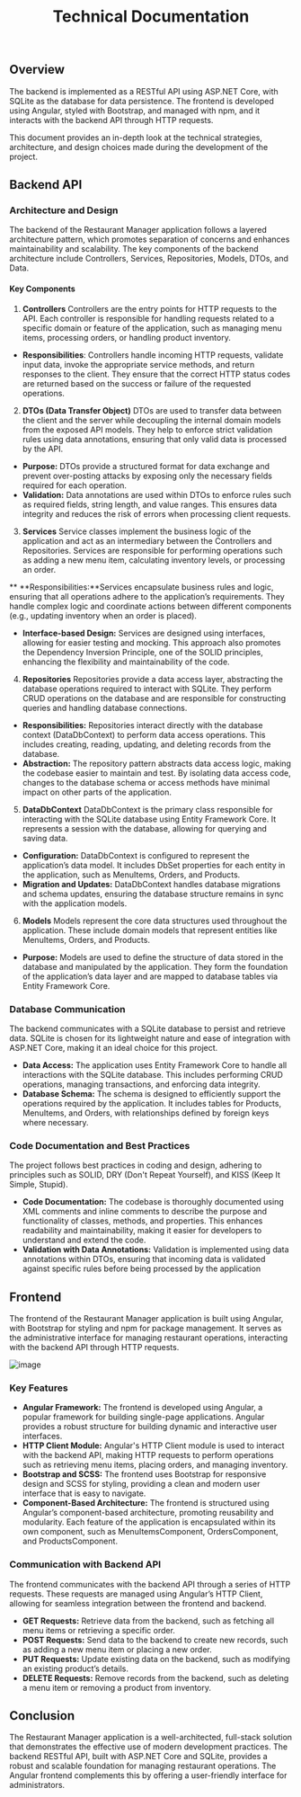 <div align="center">
  <h1 align="center">Technical Documentation</h1>
</div>
<br />

## Overview
The backend is implemented as a RESTful API using ASP.NET Core, with SQLite as the database for data persistence. The frontend is developed using Angular, styled with Bootstrap, and managed with npm, and it interacts with the backend API through HTTP requests.

This document provides an in-depth look at the technical strategies, architecture, and design choices made during the development of the project.

## Backend API
### Architecture and Design
The backend of the Restaurant Manager application follows a layered architecture pattern, which promotes separation of concerns and enhances maintainability and scalability. The key components of the backend architecture include Controllers, Services, Repositories, Models, DTOs, and Data.

#### Key Components
1. **Controllers**
Controllers are the entry points for HTTP requests to the API. Each controller is responsible for handling requests related to a specific domain or feature of the application, such as managing menu items, processing orders, or handling product inventory.
* **Responsibilities**: Controllers handle incoming HTTP requests, validate input data, invoke the appropriate service methods, and return responses to the client. They ensure that the correct HTTP status codes are returned based on the success or failure of the requested operations.

2. **DTOs (Data Transfer Object)**
DTOs are used to transfer data between the client and the server while decoupling the internal domain models from the exposed API models. They help to enforce strict validation rules using data annotations, ensuring that only valid data is processed by the API.

* **Purpose:** DTOs provide a structured format for data exchange and prevent over-posting attacks by exposing only the necessary fields required for each operation.
* **Validation:** Data annotations are used within DTOs to enforce rules such as required fields, string length, and value ranges. This ensures data integrity and reduces the risk of errors when processing client requests.

3. **Services**
Service classes implement the business logic of the application and act as an intermediary between the Controllers and Repositories. Services are responsible for performing operations such as adding a new menu item, calculating inventory levels, or processing an order.

** **Responsibilities:**Services encapsulate business rules and logic, ensuring that all operations adhere to the application’s requirements. They handle complex logic and coordinate actions between different components (e.g., updating inventory when an order is placed).
 * **Interface-based Design:** Services are designed using interfaces, allowing for easier testing and mocking. This approach also promotes the Dependency Inversion Principle, one of the SOLID principles, enhancing the flexibility and maintainability of the code.

4. **Repositories**
Repositories provide a data access layer, abstracting the database operations required to interact with SQLite. They perform CRUD operations on the database and are responsible for constructing queries and handling database connections.

* **Responsibilities:** Repositories interact directly with the database context (DataDbContext) to perform data access operations. This includes creating, reading, updating, and deleting records from the database.
* **Abstraction:** The repository pattern abstracts data access logic, making the codebase easier to maintain and test. By isolating data access code, changes to the database schema or access methods have minimal impact on other parts of the application.

5. **DataDbContext**
DataDbContext is the primary class responsible for interacting with the SQLite database using Entity Framework Core. It represents a session with the database, allowing for querying and saving data.

* **Configuration:** DataDbContext is configured to represent the application’s data model. It includes DbSet properties for each entity in the application, such as MenuItems, Orders, and Products.
* **Migration and Updates:** DataDbContext handles database migrations and schema updates, ensuring the database structure remains in sync with the application models.

6. **Models**
Models represent the core data structures used throughout the application. These include domain models that represent entities like MenuItems, Orders, and Products.

* **Purpose:** Models are used to define the structure of data stored in the database and manipulated by the application. They form the foundation of the application’s data layer and are mapped to database tables via Entity Framework Core.

### Database Communication
The backend communicates with a SQLite database to persist and retrieve data. SQLite is chosen for its lightweight nature and ease of integration with ASP.NET Core, making it an ideal choice for this project.

* **Data Access:** The application uses Entity Framework Core to handle all interactions with the SQLite database. This includes performing CRUD operations, managing transactions, and enforcing data integrity.
* **Database Schema:** The schema is designed to efficiently support the operations required by the application. It includes tables for Products, MenuItems, and Orders, with relationships defined by foreign keys where necessary.

### Code Documentation and Best Practices
The project follows best practices in coding and design, adhering to principles such as SOLID, DRY (Don't Repeat Yourself), and KISS (Keep It Simple, Stupid).

* **Code Documentation:** The codebase is thoroughly documented using XML comments and inline comments to describe the purpose and functionality of classes, methods, and properties. This enhances readability and maintainability, making it easier for developers to understand and extend the code.
* **Validation with Data Annotations:** Validation is implemented using data annotations within DTOs, ensuring that incoming data is validated against specific rules before being processed by the application

## Frontend
The frontend of the Restaurant Manager application is built using Angular, with Bootstrap for styling and npm for package management. It serves as the administrative interface for managing restaurant operations, interacting with the backend API through HTTP requests.

![image](https://github.com/user-attachments/assets/d5598fec-7a84-43a8-9b1e-7ceb677a8d1b)


### Key Features
* **Angular Framework:** The frontend is developed using Angular, a popular framework for building single-page applications. Angular provides a robust structure for building dynamic and interactive user interfaces.
* **HTTP Client Module:** Angular's HTTP Client module is used to interact with the backend API, making HTTP requests to perform operations such as retrieving menu items, placing orders, and managing inventory.
* **Bootstrap and SCSS:** The frontend uses Bootstrap for responsive design and SCSS for styling, providing a clean and modern user interface that is easy to navigate.
* **Component-Based Architecture:** The frontend is structured using Angular’s component-based architecture, promoting reusability and modularity. Each feature of the application is encapsulated within its own component, such as MenuItemsComponent, OrdersComponent, and ProductsComponent.


### Communication with Backend API
The frontend communicates with the backend API through a series of HTTP requests. These requests are managed using Angular’s HTTP Client, allowing for seamless integration between the frontend and backend.

* **GET Requests:** Retrieve data from the backend, such as fetching all menu items or retrieving a specific order.
* **POST Requests:** Send data to the backend to create new records, such as adding a new menu item or placing a new order.
* **PUT Requests:** Update existing data on the backend, such as modifying an existing product’s details.
* **DELETE Requests:** Remove records from the backend, such as deleting a menu item or removing a product from inventory.

## Conclusion
The Restaurant Manager application is a well-architected, full-stack solution that demonstrates the effective use of modern development practices. The backend RESTful API, built with ASP.NET Core and SQLite, provides a robust and scalable foundation for managing restaurant operations. The Angular frontend complements this by offering a user-friendly interface for administrators.

